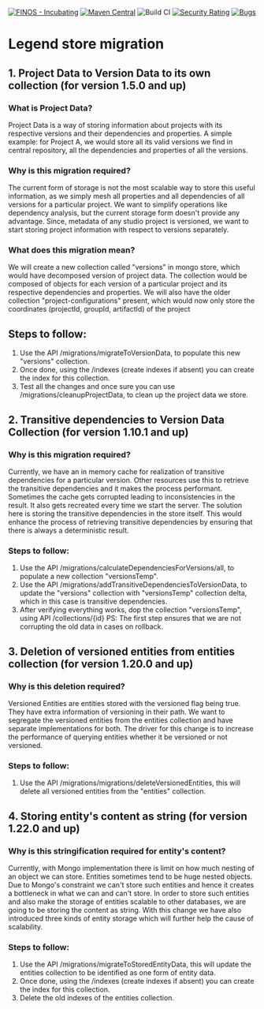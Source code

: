 [![FINOS - Incubating](https://cdn.jsdelivr.net/gh/finos/contrib-toolbox@master/images/badge-incubating.svg)](https://finosfoundation.atlassian.net/wiki/display/FINOS/Incubating)
[![Maven Central](https://img.shields.io/maven-central/v/org.finos.legend.depot/legend-depot-server.svg)](http://search.maven.org/#search%7Cga%7C1%7Ca%3A%22legend-depot)
![Build CI](https://github.com/finos/legend-depot/workflows/Build%20CI/badge.svg)
[![Security Rating](https://sonarcloud.io/api/project_badges/measure?project=finos_legend-depot&metric=security_rating&token=69394360757d5e1356312ddfee658a6b205e2c97)](https://sonarcloud.io/dashboard?id=legend-depot)
[![Bugs](https://sonarcloud.io/api/project_badges/measure?project=finos_legend-depot&metric=bugs&token=69394360757d5e1356312ddfee658a6b205e2c97)](https://sonarcloud.io/dashboard?id=legend-depot)

# Legend store migration 
## 1. Project Data to Version Data to its own collection (for version 1.5.0 and up)
### What is Project Data?
Project Data is a way of storing information about projects with its respective versions and their dependencies and properties.
A simple example: for Project A, we would store all its valid versions we find in central repository, all the dependencies and properties of all the versions.
### Why is this migration required?
The current form of storage is not the most scalable way to store this useful information,
as we simply mesh all properties and all dependencies of all versions for a particular project. We want to simplify operations like dependency analysis,
but the current storage form doesn't provide any advantage. Since, metadata of any studio project is versioned, we want to start storing project information with respect to versions separately.
### What does this migration mean?
We will create a new collection called "versions" in mongo store, which would have decomposed version of project data.
The collection would be composed of objects for each version of a particular project and its respective dependencies and properties.
We will also have the older collection "project-configurations" present, which would now only store the coordinates (projectId, groupId, artifactId) of the project
## Steps to follow:
1. Use the API /migrations/migrateToVersionData, to populate this new "versions" collection.
2. Once done, using the /indexes (create indexes if absent) you can create the index for this collection.
3. Test all the changes and once sure you can use /migrations/cleanupProjectData, to clean up the project data we store.

## 2. Transitive dependencies to Version Data Collection (for version 1.10.1 and up)
### Why is this migration required?
Currently, we have an in memory cache for realization of transitive dependencies for a particular version. Other resources use this to retrieve the transitive dependencies and it makes the process performant.
Sometimes the cache gets corrupted leading to inconsistencies in the result. It also gets recreated every time we start the server.
The solution here is storing the transitive dependencies in the store itself. This would enhance the process of retrieving transitive dependencies by ensuring that there is always a deterministic result.
### Steps to follow:
1. Use the API /migrations/calculateDependenciesForVersions/all, to populate a new collection "versionsTemp".
2. Use the API /migrations/addTransitiveDependenciesToVersionData, to update the "versions" collection with "versionsTemp" collection delta, which in this case is transitive dependencies.
3. After verifying everything works, dop the collection "versionsTemp", using API /collections/{id}
PS: The first step ensures that we are not corrupting the old data in cases on rollback.

## 3. Deletion of versioned entities from entities collection (for version 1.20.0 and up)
### Why is this deletion required?
Versioned Entities are entities stored with the versioned flag being true. They have extra information of versioning in their path.
We want to segregate the versioned entities from the entities collection and have separate implementations for both.
The driver for this change is to increase the performance of querying entities whether it be versioned or not versioned.
### Steps to follow:
1. Use the API /migrations/migrations/deleteVersionedEntities, this will delete all versioned entities from the "entities" collection.

## 4. Storing entity's content as string (for version 1.22.0 and up)
### Why is this stringification required for entity's content?
Currently, with Mongo implementation there is limit on how much nesting of an object we can store. Entities sometimes tend to be huge nested objects. Due to Mongo's constraint we can't store such entities and hence it creates a bottleneck in what we can and can't store.
In order to store such entities and also make the storage  of entities scalable to other databases, we are going to be storing the content as string.
With this change we have also introduced three kinds of entity storage which will further help the cause of scalability.
### Steps to follow:
1. Use the API /migrations/migrateToStoredEntityData, this will update the entities collection to be identified as one form of entity data.
2. Once done, using the /indexes (create indexes if absent) you can create the index for this collection.
3. Delete the old indexes of the entities collection.
